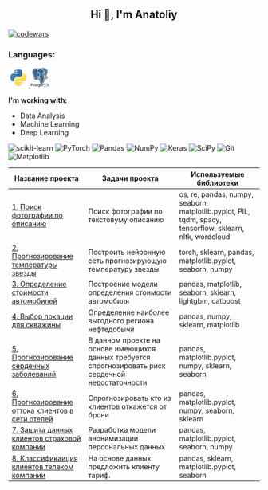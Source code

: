 <h2 align="center">Hi 👋, I'm Anatoliy</h2>


[![codewars](https://www.codewars.com/users/Kruzarun/badges/large)](https://www.codewars.com/users/Kruzarun) 

<h3 align="left">Languages:</h3>

<p align="left">   <a href="https://www.python.org" target="_blank" rel="noreferrer"> <img src="https://raw.githubusercontent.com/devicons/devicon/master/icons/python/python-original.svg" alt="python" width="40" height="40"/> </a> <a href="https://www.postgresql.org" target="_blank" rel="noreferrer"> <img src="https://raw.githubusercontent.com/devicons/devicon/master/icons/postgresql/postgresql-original-wordmark.svg" alt="postgresql" width="40" height="40"/> </a> </p>

  **I'm working with:**
 - Data Analysis
 - Machine Learning
 - Deep Learning

![scikit-learn](https://img.shields.io/badge/scikit--learn-%23F7931E.svg?style=for-the-badge&logo=scikit-learn&logoColor=white)
![PyTorch](https://img.shields.io/badge/PyTorch-%23EE4C2C.svg?style=for-the-badge&logo=PyTorch&logoColor=white)
![Pandas](https://img.shields.io/badge/pandas-%23150458.svg?style=for-the-badge&logo=pandas&logoColor=white)
![NumPy](https://img.shields.io/badge/numpy-%23013243.svg?style=for-the-badge&logo=numpy&logoColor=white)
![Keras](https://img.shields.io/badge/Keras-%23D00000.svg?style=for-the-badge&logo=Keras&logoColor=white)
![SciPy](https://img.shields.io/badge/SciPy-%230C55A5.svg?style=for-the-badge&logo=scipy&logoColor=%white)
![Git](https://img.shields.io/badge/git-%23F05033.svg?style=for-the-badge&logo=git&logoColor=white)
![Matplotlib](https://img.shields.io/badge/Matplotlib-%23ffffff.svg?style=for-the-badge&logo=Matplotlib&logoColor=black)




<p align="left">
</p>

| Название проекта | Задачи проекта| Используемые библиотеки
| --- | --- | ---
| [1.  Поиск фотографии по описанию](https://github.com/anatoliiashulin/photo-search)| Поиск фотографии по текстовуму описанию | os, re, pandas, numpy, seaborn, matplotlib.pyplot, PIL, tqdm, spacy, tensorflow, sklearn, nltk, wordcloud 
| [2.  Прогнозирование температуры звезды](https://github.com/anatoliiashulin/Determination-of-the-temperature-of-a-star)| Построить нейронную сеть прогнозирующую температуру звезды | torch, sklearn, pandas, matplotlib.pyplot, seaborn, numpy
| [3.  Определение стоимости автомобилей](https://github.com/anatoliiashulin/Determining-the-value-of-the-car)| Построение модели определения стоимости автомобиля | pandas, matplotlib, seaborn, sklearn, lightgbm, catboost
| [4. Выбор локации для скважины](https://github.com/anatoliiashulin/Choosing-the-location-for-the-well) | Определение наиболее выгодного региона нефтедобычи | pandas, numpy, sklearn, matplotlib 
| [5. Прогнозирование сердечных заболеваний](https://github.com/anatoliiashulin/Heart-diseases-prediction) |  В данном проекте на основе имеющихся данных требуется спрогнозировать риск сердечной недостаточности| pandas, matplotlib.pyplot, numpy, sklearn, seaborn
| [6. Прогнозирование оттока клиентов в сети отелей](https://github.com/anatoliiashulin/Hotel-chain) |  Спрогнозировать кто из клиентов откажется от брони| pandas, matplotlib.pyplot, numpy, seaborn, sklearn
| [7. Защита данных клиентов страховой компании](https://github.com/anatoliiashulin/Data-protection) | Разработка модели анонимизации персональных данных| pandas, matplotlib.pyplot, seaborn, numpy
| [8. Классификаиция клиентов телеком компании](https://github.com/anatoliiashulin/Determination-of-a-promising-tariff-for-a-telecom-company) |На основе данных предложить клиенту тариф. | pandas, sklearn, matplotlib.pyplot, seaborn


